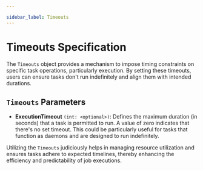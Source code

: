 ```yaml
---

sidebar_label: Timeouts
---
```


# Timeouts Specification

The `Timeouts` object provides a mechanism to impose timing constraints on specific task operations, particularly execution. By setting these timeouts, users can ensure tasks don't run indefinitely and align them with intended durations.

## `Timeouts` Parameters

- **ExecutionTimeout** `(int: <optional>)`: Defines the maximum duration (in seconds) that a task is permitted to run. A value of zero indicates that there's no set timeout. This could be particularly useful for tasks that function as daemons and are designed to run indefinitely.

Utilizing the `Timeouts` judiciously helps in managing resource utilization and ensures tasks adhere to expected timelines, thereby enhancing the efficiency and predictability of job executions.